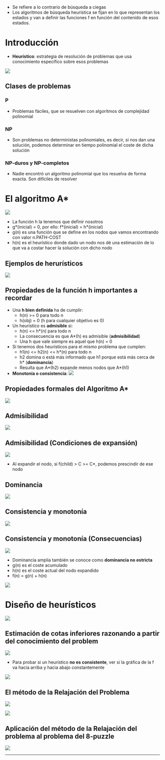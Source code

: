- Se refiere a lo contrario de búsqueda a ciegas
- Los algoritmos de búsqueda heurística se fijan en lo que representan los estados y van a definir las funciones f en función del contenido de esos estados.

# Introducción

- **Heurístico**: estrategia de resolución de problemas que usa conocimiento específico sobre esos problemas

![](./img/Pasted%20image%2020230913170317.png)

## Clases de problemas

### P
- Problemas fáciles, que se resuelven con algoritmos de complejidad polinomial
### NP
- Son problemas no deterministas polinomiales, es decir, si nos dan una solución, podemos determinar en tiempo polinomial el coste de dicha solución
### NP-duros y NP-completos
- Nadie encontró un algoritmo polinomial que los resuelva de forma exacta. Son difíciles de resolver

# El algoritmo A*

![](./img/Pasted%20image%2020230913171154.png)

- La función h la tenemos que definir nosotros
- g*(inicial) = 0, por ello: f*(inicial) = h*(inicial)
- g(n) es una función que se define en los nodos que vamos encontrando con valor n.PATH-COST
- h(n) es el heurístico donde dado un nodo nos dé una estimación de lo que va a costar hacer la solución con dicho nodo

## Ejemplos de herurísticos

![](./img/Pasted%20image%2020230913171222.png)

## Propiedades de la función h importantes a recordar

- Una **h bien definida** ha de cumplir: 
	- h(n) >= 0 para todo n
	- h(obj) = 0 (h para cualquier objetivo es 0)
- Un heurístico es **admisible** si:
	- h(n) <= h*(n) para todo n
	- La consecuencia es que A*(h) es admisible (**admisibilidad**)
	- Una h que vale siempre es aquel que h(n) = 0
- Si tenemos dos heurísticos para el mismo problema que cumplen:
	- h1(n) <= h2(n) <= h*(n) para todo n
	- h2 domina o está más informado que h1 porque está más cerca de h* (**dominancia**)
	- Resulta que A*(h2) expande menos nodos que A*(h1)
- **Monotonía o consistencia**:
![](./img/Pasted%20image%2020230913174646.png)

## Propiedades formales del Algoritmo A*

![](./img/Pasted%20image%2020230918180648.png)

## Admisibilidad

![](./img/Pasted%20image%2020230918180739.png)

## Admisibilidad (Condiciones de expansión)

![](./img/Pasted%20image%2020230918182316.png)

- Al expandir el nodo, si f(child) > C >= C*, podemos prescindir de ese nodo

## Dominancia

![](./img/Pasted%20image%2020230918180804.png)

## Consistencia y monotonía

![](./img/Pasted%20image%2020230918184551.png)

## Consistencia y monotonía (Consecuencias)

![](./img/Pasted%20image%2020230918184644.png)

- Dominancia amplia también se conoce como **dominancia no estricta**
- g(n) es el coste acumulado
- h(n) es el coste actual del nodo expandido
- f(n) = g(n) + h(n)

![](./img/Pasted%20image%2020230918185249.png)

# Diseño de heurísticos

![](./img/Pasted%20image%2020230918191556.png)

## Estimación de cotas inferiores razonando a partir del conocimiento del problem

![](./img/Pasted%20image%2020230918191637.png)

- Para probar si un heurístico **no es consistente**, ver si la gráfica de la f va hacia arriba y hacia abajo constantemente

![](./img/IMG_5131.jpeg)

## El método de la Relajación del Problema

![](./img/Pasted%20image%2020230918193005.png)

![](./img/Pasted%20image%2020230918193247.png)

## Aplicación del método de la Relajación del problema al problema del 8-puzzle

![](./img/Pasted%20image%2020230918193753.png)

---